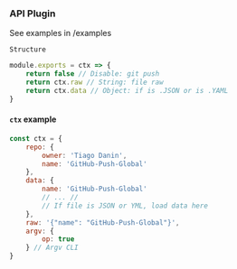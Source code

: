 ### API Plugin
See examples in /examples

`Structure`

```js
module.exports = ctx => {
	return false // Disable: git push
	return ctx.raw // String: file raw
	return ctx.data // Object: if is .JSON or is .YAML
}
```

#### `ctx` example
```js
const ctx = {
	repo: {
		owner: 'Tiago Danin',
		name: 'GitHub-Push-Global'
	},
	data: {
		name: 'GitHub-Push-Global'
		// ... //
		// If file is JSON or YML, load data here
	},
	raw: '{"name": "GitHub-Push-Global"}',
	argv: {
		op: true
	} // Argv CLI
}
```
